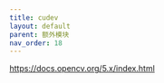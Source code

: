 ```yaml
---
title: cudev
layout: default
parent: 额外模块
nav_order: 18
---
```


https://docs.opencv.org/5.x/index.html
